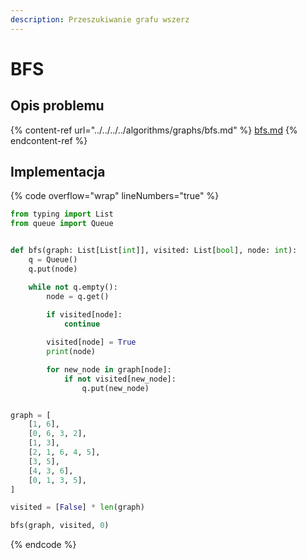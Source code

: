 ```yaml
---
description: Przeszukiwanie grafu wszerz
---
```


# BFS

## Opis problemu

{% content-ref url="../../../../algorithms/graphs/bfs.md" %}
[bfs.md](../../../../algorithms/graphs/bfs.md)
{% endcontent-ref %}

## Implementacja

{% code overflow="wrap" lineNumbers="true" %}
```python
from typing import List
from queue import Queue


def bfs(graph: List[List[int]], visited: List[bool], node: int):
    q = Queue()
    q.put(node)

    while not q.empty():
        node = q.get()
        
        if visited[node]:
            continue

        visited[node] = True
        print(node)

        for new_node in graph[node]:
            if not visited[new_node]:
                q.put(new_node)


graph = [
	[1, 6],
	[0, 6, 3, 2],
	[1, 3],
	[2, 1, 6, 4, 5],
	[3, 5],
	[4, 3, 6],
	[0, 1, 3, 5],
]

visited = [False] * len(graph)

bfs(graph, visited, 0)
```
{% endcode %}
